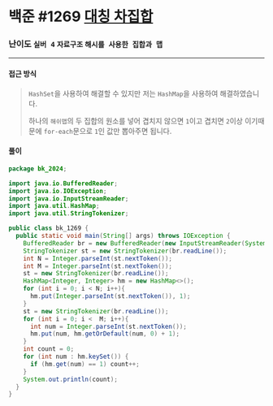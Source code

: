 # 백준 #1269 [대칭 차집합](https://www.acmicpc.net/problem/1269)

### 난이도 `실버 4` `자료구조`  `해시를 사용한 집합과 맵`

---

#### 접근 방식

> `HashSet`을 사용하여 해결할 수 있지만 저는 `HashMap`을 사용하여 해결하였습니다.
>
> 하나의 `해쉬맵`의 두 집합의 원소를 넣어 겹치지 않으면 `1`이고 겹치면 `2`이상 이기때문에 `for-each`문으로 `1`인 값만 뽑아주면 됩니다.

#### 풀이

```java
package bk_2024;

import java.io.BufferedReader;
import java.io.IOException;
import java.io.InputStreamReader;
import java.util.HashMap;
import java.util.StringTokenizer;

public class bk_1269 {
  public static void main(String[] args) throws IOException {
    BufferedReader br = new BufferedReader(new InputStreamReader(System.in));
    StringTokenizer st = new StringTokenizer(br.readLine());
    int N = Integer.parseInt(st.nextToken());
    int M = Integer.parseInt(st.nextToken());
    st = new StringTokenizer(br.readLine());
    HashMap<Integer, Integer> hm = new HashMap<>();
    for (int i = 0; i < N; i++){
      hm.put(Integer.parseInt(st.nextToken()), 1);
    }
    st = new StringTokenizer(br.readLine());
    for (int i = 0; i <  M; i++){
      int num = Integer.parseInt(st.nextToken());
      hm.put(num, hm.getOrDefault(num, 0) + 1);
    }
    int count = 0;
    for (int num : hm.keySet()) {
      if (hm.get(num) == 1) count++;
    }
    System.out.println(count);
  }
}
```

